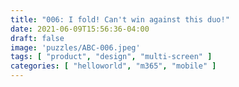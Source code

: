```yaml
---
title: "006: I fold! Can't win against this duo!"
date: 2021-06-09T15:56:36-04:00
draft: false
image: 'puzzles/ABC-006.jpeg'
tags: [ "product", "design", "multi-screen" ]
categories: [ "helloworld", "m365", "mobile" ]
---
```



